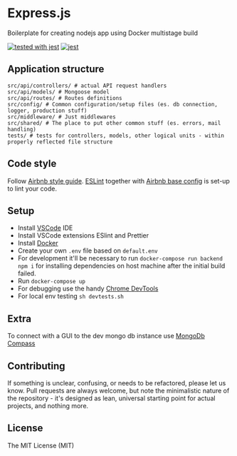 # Express.js
Boilerplate for creating nodejs app using Docker multistage build

[![tested with jest](https://img.shields.io/badge/tested_with-jest-99424f.svg)](https://github.com/facebook/jest) [![jest](https://jestjs.io/img/jest-badge.svg)](https://github.com/facebook/jest)

## Application structure

```
src/api/controllers/ # actual API request handlers
src/api/models/ # Mongoose model
src/api/routes/ # Routes definitions
src/config/ # Common configuration/setup files (es. db connection, logger, production stuff)
src/middleware/ # Just middlewares
src/shared/ # The place to put other common stuff (es. errors, mail handling)
tests/ # tests for controllers, models, other logical units - within properly reflected file structure
```

## Code style

Follow [Airbnb style guide](https://github.com/airbnb/javascript). [ESLint](http://eslint.org/) together with [Airbnb base config](https://www.npmjs.com/package/eslint-config-airbnb-base) is set-up to lint your code.

## Setup

- Install [VSCode](https://code.visualstudio.com/) IDE
- Install VSCode extensions ESlint and Prettier
- Install [Docker](https://docs.docker.com/install/)
- Create your own `.env` file based on `default.env`
- For development it'll be necessary to run `docker-compose run backend npm i` for installing dependencies on host machine after the initial build failed.
- Run `docker-compose up`
- For debugging use the handy [Chrome DevTools](https://chromedevtools.github.io/devtools-protocol/)
- For local env testing `sh devtests.sh`

## Extra

To connect with a GUI to the dev mongo db instance use [MongoDb Compass](https://www.mongodb.com/download-center/compass)

## Contributing

If something is unclear, confusing, or needs to be refactored, please let us know. Pull requests are always welcome, but note the minimalistic nature of the repository - it's designed as lean, universal starting point for actual projects, and nothing more.

## License

The MIT License (MIT)
